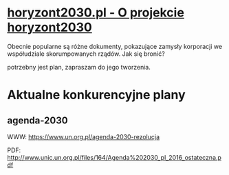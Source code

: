 # [horyzont2030.pl - O projekcie horyzont2030](https://www.horyzont2030.pl/)

Obecnie popularne są różne dokumenty, pokazujące zamysły korporacji we współudziale skorumpowanych rządów.
Jak się bronić?

potrzebny jest plan, zapraszam do jego tworzenia.


# Aktualne konkurencyjne plany
## agenda-2030
WWW:
https://www.un.org.pl/agenda-2030-rezolucja

PDF:
http://www.unic.un.org.pl/files/164/Agenda%202030_pl_2016_ostateczna.pdf
